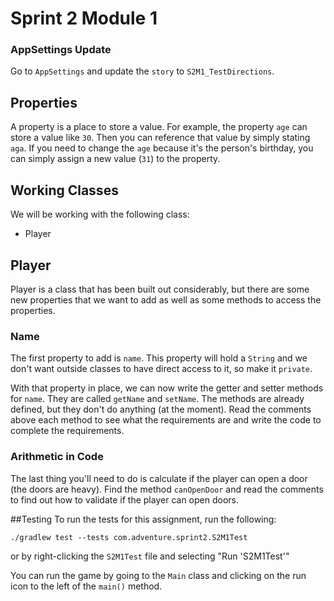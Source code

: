# Sprint 2 Module 1

### AppSettings Update
Go to `AppSettings` and update the `story` to `S2M1_TestDirections`.

## Properties
A property is a place to store a value. For example, the property `age` can store a value like `30`. Then you can reference that value by simply stating `aga`. If you need to change the `age` because it's the person's birthday, you can simply assign a new value (`31`) to the property.

## Working Classes
We will be working with the following class:
- Player

## Player
Player is a class that has been built out considerably, but there are some new properties that we want to add as well as some methods to access the properties. 

### Name

The first property to add is `name`. This property will hold a `String` and we don't want outside classes to have direct access to it, so make it `private`. 

With that property in place, we can now write the getter and setter methods for `name`. They are called `getName` and `setName`. The methods are already defined, but they don't do anything (at the moment). Read the comments above each method to see what the requirements are and write the code to complete the requirements. 

### Arithmetic in Code
The last thing you'll need to do is calculate if the player can open a door (the doors are heavy). Find the method `canOpenDoor` and read the comments to find out how to validate if the player can open doors. 

##Testing
To run the tests for this assignment, run the following:

`./gradlew test --tests com.adventure.sprint2.S2M1Test`

or by right-clicking the `S2M1Test` file and selecting "Run 'S2M1Test'"

You can run the game by going to the `Main` class and clicking on the run icon to the left of the `main()` method.